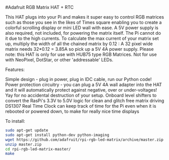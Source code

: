 <!--
 ---
 name: Adafruit RGB Matrix HAT + RTC
 class: board
 type: LED
 formfactor: HAT
 manufacturer: Adafruit
 description: Run large HUB75 matrices of a Raspberry Pi
 url: https://learn.adafruit.com/adafruit-rgb-matrix-plus-real-time-clock-hat-for-raspberry-pi
 buy: https://www.adafruit.com/products/2345
 image: adafruit_matrix.png 
 pincount: 40
 eeprom: yes
 power:
   '1':
   '2':
 ground:
   '6': 
 pin:
   '3':
     mode: I2C
   '5':
     mode: I2C
   '29': 
   '33':
   '31':
   '32':
   '36':
   '16':
   '7':
   '11': 
   '40':
   '15':
   '37':
   '13':
   '38':

i2c:
  '0x68':
    name: DS1307
    device: DS1307
 -->
#Adafruit RGB Matrix HAT + RTC
 
 
This HAT plugs into your Pi and makes it super easy to control RGB matrices such as those you see in the likes of Times square enabling you to create a colorful scrolling display or mini LED wall with ease. A 5V power supply is also required, not included, for powering the matrix itself. The Pi cannot do it due to the high currents. To calculate the max current of your matrix set up, multiply the width of all the chained matrix by 0.12 : A 32 pixel wide matrix needs 32*0.12 = 3.85A so pick up a 5V 4A power supply. Please note: this HAT is only for use with HUB75 type RGB Matrices. Not for use with NeoPixel, DotStar, or other 'addressable' LEDs.

Features:

Simple design - plug in power, plug in IDC cable, run our Python code!
Power protection circuitry - you can plug a 5V 4A wall adapter into the HAT and it will automatically protect against negative, over or under-voltages! Yay for no accidental destruction of your setup.
Onboard level shifters to convert the RasPi's 3.3V to 5.0V logic for clean and glitch free matrix driving
DS1307 Real Time Clock can keep track of time for the Pi even when it is rebooted or powered down, to make for really nice time displays
 
To install:
 ```bash
sudo apt-get update
sudo apt-get install python-dev python-imaging
wget https://github.com/adafruit/rpi-rgb-led-matrix/archive/master.zip
unzip master.zip
cd rpi-rgb-led-matrix-master/
make
 ```

